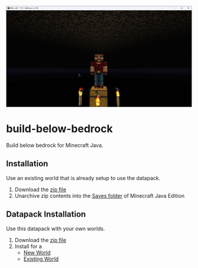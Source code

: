 ![build-below-bedrock](/build-below-bedrock.png)
# build-below-bedrock
Build below bedrock for Minecraft Java.

## Installation
Use an existing world that is already setup to use the datapack.
1. Download the [zip file](https://github.com/kirbycope/build-below-bedrock/archive/refs/heads/main.zip)
1. Unarchive zip contents into the [Saves folder](https://help.minecraft.net/hc/en-us/articles/4409159214605-Managing-Data-and-Game-Storage-in-Minecraft-Java-Edition) of Minecraft Java Edition

## Datapack Installation
Use this datapack with your own worlds.
1. Download the [zip file](https://github.com/kirbycope/build-below-bedrock/raw/main/build-below-bedrock.zip)
1. Install for a
   * [New World](https://minecraft.fandom.com/wiki/Tutorials/Installing_a_data_pack#At_the_creation_of_a_world)
   * [Existing World](https://minecraft.fandom.com/wiki/Tutorials/Installing_a_data_pack#In_an_existing_world)
